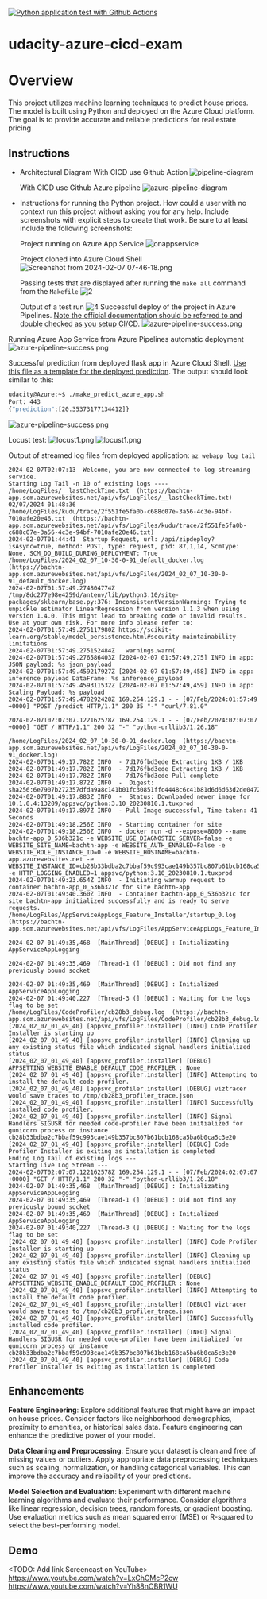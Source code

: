 
[![Python application test with Github Actions](https://github.com/tnbach1712/udacity-azure-cicd-exam/actions/workflows/pythonapp.yml/badge.svg)](https://github.com/tnbach1712/udacity-azure-cicd-exam/actions/workflows/pythonapp.yml)


# udacity-azure-cicd-exam

# Overview

This project utilizes machine learning techniques to predict house prices. The model is built using Python and deployed on the Azure Cloud platform. The goal is to provide accurate and reliable predictions for real estate pricing


## Instructions

 
* Architectural Diagram
  With CICD use Github Action
    ![pipeline-diagram](images/githubaction-pipeline-diagram.png)

  With CICD use Github Azure pipeline
    ![azure-pipeline-diagram](images/azure-pipeline-diagram.png)


* Instructions for running the Python project.  How could a user with no context run this project without asking you for any help.  Include screenshots with explicit steps to create that work. Be sure to at least include the following screenshots:

  Project running on Azure App Service
    ![onappservice](images/onappservice.png)

  Project cloned into Azure Cloud Shell
  ![Screenshot from 2024-02-07 07-46-18.png](images/1.png)

  Passing tests that are displayed after running the `make all` command from the `Makefile`
  ![2](images/2.png)

  Output of a test run
  ![4](images/4.png)
  Successful deploy of the project in Azure Pipelines.  [Note the official documentation should be referred to and double checked as you setup CI/CD](https://docs.microsoft.com/en-us/azure/devops/pipelines/ecosystems/python-webapp?view=azure-devops).
  ![azure-pipeline-success.png](images/azure-pipeline-success.png)

 Running Azure App Service from Azure Pipelines automatic deployment
![azure-pipeline-success.png](images/azure-pipeline-success.png)

 Successful prediction from deployed flask app in Azure Cloud Shell.  [Use this file as a template for the deployed prediction](https://github.com/udacity/nd082-Azure-Cloud-DevOps-Starter-Code/blob/master/C2-AgileDevelopmentwithAzure/project/starter_files/flask-sklearn/make_predict_azure_app.sh).
The output should look similar to this:
> 
```bash
udacity@Azure:~$ ./make_predict_azure_app.sh
Port: 443
{"prediction":[20.35373177134412]}
```
![azure-pipeline-success.png](images/5.png)

  Locust test:
  ![locust1.png](images/locust1.png)
  ![locust1.png](images/locust2.png)

Output of streamed log files from deployed application:
`
az webapp log tail
`
```
2024-02-07T02:07:13  Welcome, you are now connected to log-streaming service.
Starting Log Tail -n 10 of existing logs ----
/home/LogFiles/__lastCheckTime.txt  (https://bachtn-app.scm.azurewebsites.net/api/vfs/LogFiles/__lastCheckTime.txt)
02/07/2024 01:48:36
/home/LogFiles/kudu/trace/2f551fe5fa0b-c688c07e-3a56-4c3e-94bf-7010afe20e46.txt  (https://bachtn-app.scm.azurewebsites.net/api/vfs/LogFiles/kudu/trace/2f551fe5fa0b-c688c07e-3a56-4c3e-94bf-7010afe20e46.txt)
2024-02-07T01:44:41  Startup Request, url: /api/zipdeploy?isAsync=true, method: POST, type: request, pid: 87,1,14, ScmType: None, SCM_DO_BUILD_DURING_DEPLOYMENT: True
/home/LogFiles/2024_02_07_10-30-0-91_default_docker.log  (https://bachtn-app.scm.azurewebsites.net/api/vfs/LogFiles/2024_02_07_10-30-0-91_default_docker.log)
2024-02-07T01:57:49.274804774Z /tmp/8dc277e98e4259d/antenv/lib/python3.10/site-packages/sklearn/base.py:376: InconsistentVersionWarning: Trying to unpickle estimator LinearRegression from version 1.1.3 when using version 1.4.0. This might lead to breaking code or invalid results. Use at your own risk. For more info please refer to:
2024-02-07T01:57:49.275117980Z https://scikit-learn.org/stable/model_persistence.html#security-maintainability-limitations
2024-02-07T01:57:49.275152484Z   warnings.warn(
2024-02-07T01:57:49.276586403Z [2024-02-07 01:57:49,275] INFO in app: JSON payload: %s json_payload
2024-02-07T01:57:49.459217927Z [2024-02-07 01:57:49,458] INFO in app: inference payload DataFrame: %s inference_payload
2024-02-07T01:57:49.459311532Z [2024-02-07 01:57:49,459] INFO in app: Scaling Payload: %s payload
2024-02-07T01:57:49.478292428Z 169.254.129.1 - - [07/Feb/2024:01:57:49 +0000] "POST /predict HTTP/1.1" 200 35 "-" "curl/7.81.0"

2024-02-07T02:07:07.122162578Z 169.254.129.1 - - [07/Feb/2024:02:07:07 +0000] "GET / HTTP/1.1" 200 32 "-" "python-urllib3/1.26.18"

/home/LogFiles/2024_02_07_10-30-0-91_docker.log  (https://bachtn-app.scm.azurewebsites.net/api/vfs/LogFiles/2024_02_07_10-30-0-91_docker.log)
2024-02-07T01:49:17.782Z INFO  - 7d176fbd3ede Extracting 1KB / 1KB
2024-02-07T01:49:17.782Z INFO  - 7d176fbd3ede Extracting 1KB / 1KB
2024-02-07T01:49:17.782Z INFO  - 7d176fbd3ede Pull complete
2024-02-07T01:49:17.872Z INFO  -  Digest: sha256:6e7907b272357dfda9a8c141b01fc30851ffc4448c6c41b81d6d6d63d2de0472
2024-02-07T01:49:17.883Z INFO  -  Status: Downloaded newer image for 10.1.0.4:13209/appsvc/python:3.10_20230810.1.tuxprod
2024-02-07T01:49:17.897Z INFO  - Pull Image successful, Time taken: 41 Seconds
2024-02-07T01:49:18.256Z INFO  - Starting container for site
2024-02-07T01:49:18.256Z INFO  - docker run -d --expose=8000 --name bachtn-app_0_536b321c -e WEBSITE_USE_DIAGNOSTIC_SERVER=false -e WEBSITE_SITE_NAME=bachtn-app -e WEBSITE_AUTH_ENABLED=False -e WEBSITE_ROLE_INSTANCE_ID=0 -e WEBSITE_HOSTNAME=bachtn-app.azurewebsites.net -e WEBSITE_INSTANCE_ID=cb28b33bdba2c7bbaf59c993cae149b357bc807b61bcb168ca5ba6b0ca5c3e20 -e HTTP_LOGGING_ENABLED=1 appsvc/python:3.10_20230810.1.tuxprod 
2024-02-07T01:49:23.654Z INFO  - Initiating warmup request to container bachtn-app_0_536b321c for site bachtn-app
2024-02-07T01:49:40.360Z INFO  - Container bachtn-app_0_536b321c for site bachtn-app initialized successfully and is ready to serve requests.
/home/LogFiles/AppServiceAppLogs_Feature_Installer/startup_0.log  (https://bachtn-app.scm.azurewebsites.net/api/vfs/LogFiles/AppServiceAppLogs_Feature_Installer/startup_0.log)

2024-02-07 01:49:35,468  [MainThread] [DEBUG] : Initializating AppServiceAppLogging 

2024-02-07 01:49:35,469  [Thread-1 (] [DEBUG] : Did not find any previously bound socket

2024-02-07 01:49:35,469  [MainThread] [DEBUG] : Initialized AppServiceAppLogging
2024-02-07 01:49:40,227  [Thread-3 (] [DEBUG] : Waiting for the logs flag to be set
/home/LogFiles/CodeProfiler/cb28b3_debug.log  (https://bachtn-app.scm.azurewebsites.net/api/vfs/LogFiles/CodeProfiler/cb28b3_debug.log)
[2024_02_07_01_49_40] [appsvc_profiler.installer] [INFO] Code Profiler Installer is starting up
[2024_02_07_01_49_40] [appsvc_profiler.installer] [INFO] Cleaning up any existing status file which indicated signal handlers initialized status
[2024_02_07_01_49_40] [appsvc_profiler.installer] [DEBUG] APPSETTING_WEBSITE_ENABLE_DEFAULT_CODE_PROFILER : None
[2024_02_07_01_49_40] [appsvc_profiler.installer] [INFO] Attempting to install the default code profiler.
[2024_02_07_01_49_40] [appsvc_profiler.installer] [DEBUG] viztracer would save traces to /tmp/cb28b3_profiler_trace.json
[2024_02_07_01_49_40] [appsvc_profiler.installer] [INFO] Successfully installed code profiler.
[2024_02_07_01_49_40] [appsvc_profiler.installer] [INFO] Signal Handlers SIGUSR for needed code-profiler have been initialized for gunicorn process on instance cb28b33bdba2c7bbaf59c993cae149b357bc807b61bcb168ca5ba6b0ca5c3e20
[2024_02_07_01_49_40] [appsvc_profiler.installer] [DEBUG] Code Profiler Installer is exiting as installation is completed
Ending Log Tail of existing logs ---
Starting Live Log Stream ---
2024-02-07T02:07:07.122162578Z 169.254.129.1 - - [07/Feb/2024:02:07:07 +0000] "GET / HTTP/1.1" 200 32 "-" "python-urllib3/1.26.18"
2024-02-07 01:49:35,468  [MainThread] [DEBUG] : Initializating AppServiceAppLogging 
2024-02-07 01:49:35,469  [Thread-1 (] [DEBUG] : Did not find any previously bound socket
2024-02-07 01:49:35,469  [MainThread] [DEBUG] : Initialized AppServiceAppLogging
2024-02-07 01:49:40,227  [Thread-3 (] [DEBUG] : Waiting for the logs flag to be set
[2024_02_07_01_49_40] [appsvc_profiler.installer] [INFO] Code Profiler Installer is starting up
[2024_02_07_01_49_40] [appsvc_profiler.installer] [INFO] Cleaning up any existing status file which indicated signal handlers initialized status
[2024_02_07_01_49_40] [appsvc_profiler.installer] [DEBUG] APPSETTING_WEBSITE_ENABLE_DEFAULT_CODE_PROFILER : None
[2024_02_07_01_49_40] [appsvc_profiler.installer] [INFO] Attempting to install the default code profiler.
[2024_02_07_01_49_40] [appsvc_profiler.installer] [DEBUG] viztracer would save traces to /tmp/cb28b3_profiler_trace.json
[2024_02_07_01_49_40] [appsvc_profiler.installer] [INFO] Successfully installed code profiler.
[2024_02_07_01_49_40] [appsvc_profiler.installer] [INFO] Signal Handlers SIGUSR for needed code-profiler have been initialized for gunicorn process on instance cb28b33bdba2c7bbaf59c993cae149b357bc807b61bcb168ca5ba6b0ca5c3e20
[2024_02_07_01_49_40] [appsvc_profiler.installer] [DEBUG] Code Profiler Installer is exiting as installation is completed

```
## Enhancements

<b>Feature Engineering</b>: Explore additional features that might have an impact on house prices. Consider factors like neighborhood demographics, proximity to amenities, or historical sales data. Feature engineering can enhance the predictive power of your model.

<b>Data Cleaning and Preprocessing</b>: Ensure your dataset is clean and free of missing values or outliers. Apply appropriate data preprocessing techniques such as scaling, normalization, or handling categorical variables. This can improve the accuracy and reliability of your predictions.

<b>Model Selection and Evaluation</b>: Experiment with different machine learning algorithms and evaluate their performance. Consider algorithms like linear regression, decision trees, random forests, or gradient boosting. Use evaluation metrics such as mean squared error (MSE) or R-squared to select the best-performing model.
## Demo 

<TODO: Add link Screencast on YouTube>
https://www.youtube.com/watch?v=LxChCMcP2cw
https://www.youtube.com/watch?v=Yh88nOBR1WU

